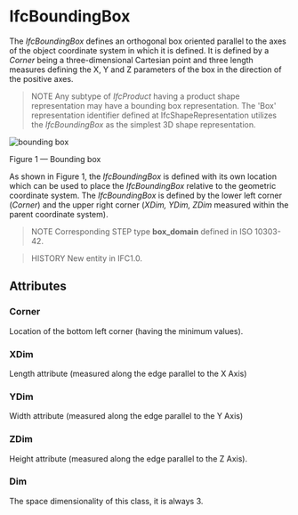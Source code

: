 # IfcBoundingBox

The _IfcBoundingBox_ defines an orthogonal box oriented parallel to the axes of the object coordinate system in which it is defined. It is defined by a _Corner_ being a three-dimensional Cartesian point and three length measures defining the X, Y and Z parameters of the box in the direction of the positive axes.
<!-- end of short definition -->

> NOTE Any subtype of _IfcProduct_ having a product shape representation may have a bounding box representation. The 'Box' representation identifier defined at IfcShapeRepresentation utilizes the _IfcBoundingBox_ as the simplest 3D shape representation.

![bounding box](../../../../figures/ifcboundingbox-layout1.gif)

Figure 1 — Bounding box

As shown in Figure 1, the <em>IfcBoundingBox</em> is defined with its own location which can be used to place the <em>IfcBoundingBox</em> relative to the geometric coordinate system. The <em>IfcBoundingBox</em> is defined by the lower left corner (<em>Corner</em>) and the upper right corner (<em>XDim, YDim, ZDim</em> measured within the parent coordinate system).

> NOTE Corresponding STEP type **box_domain** defined in ISO 10303-42.

> HISTORY New entity in IFC1.0.

## Attributes

### Corner
Location of the bottom left corner (having the minimum values).

### XDim
Length attribute (measured along the edge parallel to the X Axis)

### YDim
Width attribute (measured along the edge parallel to the Y Axis)

### ZDim
Height attribute (measured along the edge parallel to the Z Axis).

### Dim
The space dimensionality of this class, it is always 3.
